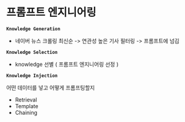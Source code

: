 # 프롬프트 엔지니어링

**`Knowledge Generation`**

- 네이버 뉴스 크롤링 최신순 -> 연관성 높은 기사 필터링 -> 프롬프트에 넘김  
    

**`Knowledge Selection`**  

- knowledge 선별 ( 프롬프트 엔지니어링 선정 )


**`Knowledge Injection`**

어떤 데이터를 넣고 어떻게 프롬프팅할지

- Retrieval
- Template 
- Chaining
